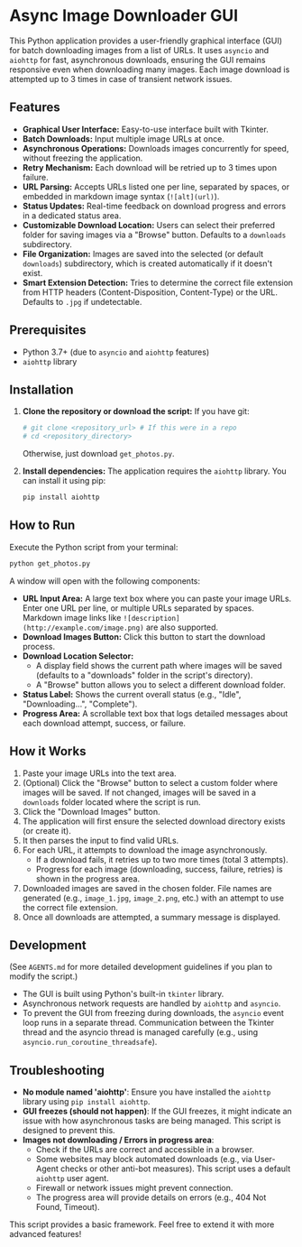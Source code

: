 # Async Image Downloader GUI

This Python application provides a user-friendly graphical interface (GUI) for batch downloading images from a list of URLs. It uses `asyncio` and `aiohttp` for fast, asynchronous downloads, ensuring the GUI remains responsive even when downloading many images. Each image download is attempted up to 3 times in case of transient network issues.

## Features

-   **Graphical User Interface:** Easy-to-use interface built with Tkinter.
-   **Batch Downloads:** Input multiple image URLs at once.
-   **Asynchronous Operations:** Downloads images concurrently for speed, without freezing the application.
-   **Retry Mechanism:** Each download will be retried up to 3 times upon failure.
-   **URL Parsing:** Accepts URLs listed one per line, separated by spaces, or embedded in markdown image syntax (`![alt](url)`).
-   **Status Updates:** Real-time feedback on download progress and errors in a dedicated status area.
-   **Customizable Download Location:** Users can select their preferred folder for saving images via a "Browse" button. Defaults to a `downloads` subdirectory.
-   **File Organization:** Images are saved into the selected (or default `downloads`) subdirectory, which is created automatically if it doesn't exist.
-   **Smart Extension Detection:** Tries to determine the correct file extension from HTTP headers (Content-Disposition, Content-Type) or the URL. Defaults to `.jpg` if undetectable.

## Prerequisites

-   Python 3.7+ (due to `asyncio` and `aiohttp` features)
-   `aiohttp` library

## Installation

1.  **Clone the repository or download the script:**
    If you have git:
    ```bash
    # git clone <repository_url> # If this were in a repo
    # cd <repository_directory>
    ```
    Otherwise, just download `get_photos.py`.

2.  **Install dependencies:**
    The application requires the `aiohttp` library. You can install it using pip:
    ```bash
    pip install aiohttp
    ```

## How to Run

Execute the Python script from your terminal:

```bash
python get_photos.py
```

A window will open with the following components:
-   **URL Input Area:** A large text box where you can paste your image URLs. Enter one URL per line, or multiple URLs separated by spaces. Markdown image links like `![description](http://example.com/image.png)` are also supported.
-   **Download Images Button:** Click this button to start the download process.
-   **Download Location Selector:**
    -   A display field shows the current path where images will be saved (defaults to a "downloads" folder in the script's directory).
    -   A "Browse" button allows you to select a different download folder.
-   **Status Label:** Shows the current overall status (e.g., "Idle", "Downloading...", "Complete").
-   **Progress Area:** A scrollable text box that logs detailed messages about each download attempt, success, or failure.

## How it Works

1.  Paste your image URLs into the text area.
2.  (Optional) Click the "Browse" button to select a custom folder where images will be saved. If not changed, images will be saved in a `downloads` folder located where the script is run.
3.  Click the "Download Images" button.
4.  The application will first ensure the selected download directory exists (or create it).
5.  It then parses the input to find valid URLs.
6.  For each URL, it attempts to download the image asynchronously.
    -   If a download fails, it retries up to two more times (total 3 attempts).
    -   Progress for each image (downloading, success, failure, retries) is shown in the progress area.
7.  Downloaded images are saved in the chosen folder. File names are generated (e.g., `image_1.jpg`, `image_2.png`, etc.) with an attempt to use the correct file extension.
8.  Once all downloads are attempted, a summary message is displayed.

## Development

(See `AGENTS.md` for more detailed development guidelines if you plan to modify the script.)

-   The GUI is built using Python's built-in `tkinter` library.
-   Asynchronous network requests are handled by `aiohttp` and `asyncio`.
-   To prevent the GUI from freezing during downloads, the `asyncio` event loop runs in a separate thread. Communication between the Tkinter thread and the asyncio thread is managed carefully (e.g., using `asyncio.run_coroutine_threadsafe`).

## Troubleshooting

-   **No module named 'aiohttp'**: Ensure you have installed the `aiohttp` library using `pip install aiohttp`.
-   **GUI freezes (should not happen)**: If the GUI freezes, it might indicate an issue with how asynchronous tasks are being managed. This script is designed to prevent this.
-   **Images not downloading / Errors in progress area**:
    -   Check if the URLs are correct and accessible in a browser.
    -   Some websites may block automated downloads (e.g., via User-Agent checks or other anti-bot measures). This script uses a default `aiohttp` user agent.
    -   Firewall or network issues might prevent connection.
    -   The progress area will provide details on errors (e.g., 404 Not Found, Timeout).

This script provides a basic framework. Feel free to extend it with more advanced features!

